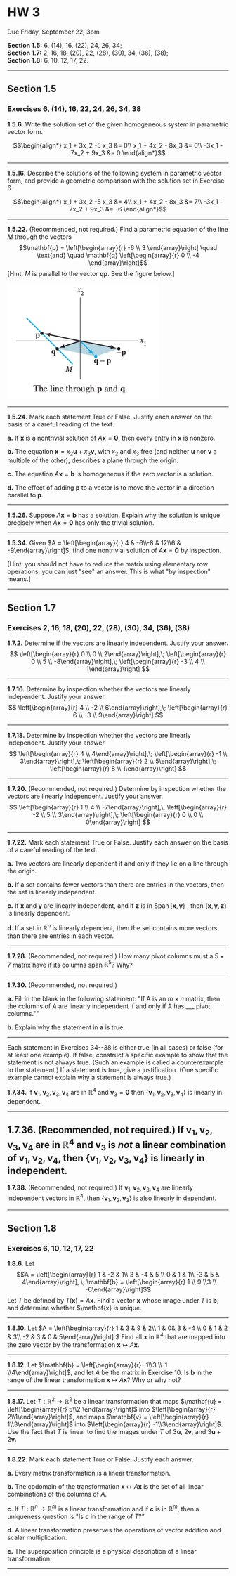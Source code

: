 # HW 3

Due Friday, September 22, 3pm

**Section 1.5:** 6, (14), 16, (22), 24, 26, 34;   
**Section 1.7:** 2, 16, 18, (20), 22, (28), (30), 34, (36), (38);   
**Section 1.8:** 6, 10, 12, 17, 22.

------------------------------------------------------------

## Section 1.5

### Exercises 6, (14), 16, 22, 24, 26, 34, 38


**1.5.6.**
Write the solution set of the given homogeneous system in
parametric vector form.

$$\begin{align*}
x_1 + 3x_2 -5 x_3 &= 0\\
x_1 + 4x_2 - 8x_3 &= 0\\
-3x_1 - 7x_2 + 9x_3 &= 0
\end{align*}$$


----------------------------------------

**1.5.16.**
Describe the solutions of the following
system in parametric vector form, and provide a geometric
comparison with the solution set in Exercise 6.

$$\begin{align*}
x_1 + 3x_2 -5 x_3 &= 4\\
x_1 + 4x_2 - 8x_3 &= 7\\
-3x_1 - 7x_2 + 9x_3 &= -6
\end{align*}$$


------------------------------------------------------------

**1.5.22.** (Recommended, not required.)
Find a parametric equation of the line $M$
through the vectors
$$\mathbf{p} = \left[\begin{array}{r} -6 \\ 3 \end{array}\right]
 \quad \text{and} \quad \mathbf{q}
\left[\begin{array}{r} 0 \\ -4 \end{array}\right]$$
[Hint: $M$ is parallel to the vector $\mathbf{q}\mathbf{p}$. See the
figure below.]

![1-5-22](./images/Prob-1-5-22.png)

---------------------------------------

**1.5.24.** Mark each statement True or False. Justify
each answer on the basis of a careful reading of the text.

**a.** If $\mathbf{x}$ is a nontrivial solution of
  $A \mathbf{x} = \mathbf{0}$, then every entry in
  $\mathbf{x}$ is nonzero.

**b.** The equation $\mathbf{x} = x_2 \mathbf{u} + x_3 \mathbf{v}$,
  with $x_2$ and $x_3$ free (and neither $\mathbf{u}$ nor $\mathbf{v}$ a
  multiple of the other), describes a plane through the origin.

**c.** The equation $A \mathbf{x} =  \mathbf{b}$ is homogeneous if the
  zero vector is a solution.

**d.** The effect of adding $\mathbf{p}$ to a vector is to move the vector
  in a direction parallel to $\mathbf{p}$.

---------------------------------------

**1.5.26.** Suppose $A \mathbf{x}= \mathbf{b}$ has a solution. Explain why the solution is
unique precisely when $A \mathbf{x} =\mathbf{0}$ has only the trivial solution.

------------------------------

 **1.5.34.** Given $A = \left[\begin{array}{r} 4 & -6\\-8 & 12\\6 & -9\end{array}\right]$,
find one nontrivial solution of $A \mathbf{x} = \mathbf{0}$ by inspection.  

[Hint: you should not have to reduce the matrix using elementary row operations;
you can just "see" an answer. This is what "by inspection" means.]

-----------------------------------------------


## Section 1.7

### Exercises 2, 16, 18, (20), 22, (28), (30), 34, (36), (38)

**1.7.2.** Determine if the vectors are linearly independent.
Justify your answer.
$$
\left[\begin{array}{r} 0 \\ 0 \\ 2\end{array}\right],\;
\left[\begin{array}{r} 0 \\ 5 \\ -8\end{array}\right],\;
\left[\begin{array}{r} -3 \\ 4 \\ 1\end{array}\right]
$$

-----------------------

**1.7.16.**  Determine by inspection whether the vectors
are linearly independent. Justify your answer.
$$
\left[\begin{array}{r} 4 \\ -2 \\ 6\end{array}\right],\;
\left[\begin{array}{r} 6 \\ -3 \\ 9\end{array}\right]
$$




-----------------------

**1.7.18.**  Determine by inspection whether the vectors
are linearly independent. Justify your answer.
$$
\left[\begin{array}{r} 4 \\ 4\end{array}\right],\;
\left[\begin{array}{r} -1 \\ 3\end{array}\right],\;
\left[\begin{array}{r} 2 \\ 5\end{array}\right],\;
\left[\begin{array}{r} 8 \\ 1\end{array}\right]
$$

-----------------------

**1.7.20.** (Recommended, not required.)
Determine by inspection whether the vectors are linearly independent.
Justify your answer.
$$
\left[\begin{array}{r} 1 \\ 4 \\ -7\end{array}\right],\;
\left[\begin{array}{r} -2 \\ 5 \\ 3\end{array}\right],\;
\left[\begin{array}{r} 0 \\ 0 \\ 0\end{array}\right]
$$

-----------------------

**1.7.22.** Mark each statement True or False. Justify
each answer on the basis of a careful reading of the text.

**a.** Two vectors are linearly dependent if and only if they lie
on a line through the origin.

**b.** If a set contains fewer vectors than there are entries in the
vectors, then the set is linearly independent.

**c.** If $\mathbf{x}$ and $\mathbf{y}$ are linearly independent, and if $\mathbf{z}$ is in
$\operatorname{Span} \{ \mathbf{x}, \mathbf{y}\}$ , then $\{\mathbf{x}, \mathbf{y}, \mathbf{z}\}$
is linearly dependent.

**d.** If a set in $\mathbb{R}^n$ is linearly dependent, then the set contains
more vectors than there are entries in each vector.

-----------------------

**1.7.28.** (Recommended, not required.)
How many pivot columns must a $5\times 7$ matrix have if its
columns span $\mathbb{R}^5$? Why?

-----------------------

**1.7.30.** (Recommended, not required.)

**a.** Fill in the blank in the following statement: "If A is an
$m \times n$ matrix, then the columns of $A$ are linearly
independent if and only if A has ___ pivot columns.""

**b.** Explain why the statement in **a** is true.

-------------------------------------------------


Each statement in Exercises 34--38 is either true (in all cases)
or false (for at least one example). If false, construct a specific
example to show that the statement is not always true. (Such an
example is called a counterexample to the statement.) If a statement
is true, give a justification. (One specific example cannot explain
why a statement is always true.)

**1.7.34.** If $\mathbf{v}_1, \mathbf{v}_2, \mathbf{v}_3, \mathbf{v}_4$ are in $\mathbb{R}^4$ and
$\mathbf{v}_3 = \mathbf{0}$ then
$\{\mathbf{v}_1, \mathbf{v}_2, \mathbf{v}_3, \mathbf{v}_4\}$
is linearly in dependent.

-----------------------

**1.7.36.** (Recommended, not required.)
If $\mathbf{v}_1, \mathbf{v}_2, \mathbf{v}_3, \mathbf{v}_4$ are in $\mathbb{R}^4$ and
$\mathbf{v}_3$ is *not* a linear combination of
$\mathbf{v}_1, \mathbf{v}_2, \mathbf{v}_4$, then
$\{\mathbf{v}_1, \mathbf{v}_2, \mathbf{v}_3, \mathbf{v}_4\}$
is linearly in independent.
-----------------------

**1.7.38.** (Recommended, not required.)
If $\mathbf{v}_1, \mathbf{v}_2, \mathbf{v}_3, \mathbf{v}_4$ are linearly independent
vectors in $\mathbb{R}^4$, then $\{\mathbf{v}_1, \mathbf{v}_2, \mathbf{v}_3\}$
is also linearly in dependent.

------------------------------------------------------------

## Section 1.8

### Exercises 6, 10, 12, 17, 22

**1.8.6.**
Let
$$A = \left[\begin{array}{r} 1 & -2 & 1\\ 3 & -4 & 5 \\ 0 & 1 & 1\\ -3 & 5 & -4\end{array}\right], \; \mathbf{b} =
\left[\begin{array}{r} 1 \\ 9 \\3 \\ -6\end{array}\right]$$
Let $T$ be defined by $T(\mathbf{x}) = A \mathbf{x}$.
Find a vector $\mathbf{x}$
whose image under $T$ is $\mathbf{b}$, and determine whether $\mathbf{x} is unique.

-----------------------

**1.8.10.**
Let $A = \left[\begin{array}{r} 1 & 3 & 9 & 2\\ 1 & 0& 3 & -4 \\
0 & 1 & 2 & 3\\ -2 & 3 & 0 & 5\end{array}\right].$
Find all $\mathbf{x}$ in $\mathbb{R}^4$ that are mapped into the
zero vector by the transformation $\mathbf{x} \mapsto A \mathbf{x}$.


-----------------------

**1.8.12.**
Let
$\mathbf{b} = \left[\begin{array}{r} -1\\3 \\-1 \\4\end{array}\right]$,
and let $A$ be the matrix in Exercise 10. Is $\mathbf{b}$
in the range of the linear transformation $\mathbf{x} \mapsto A \mathbf{x}$?
Why or why not?

-----------------------

**1.8.17.**
Let $T : \mathbb{R}^2 \to \mathbb{R}^2$
be a linear transformation that maps
$\mathbf{u} = \left[\begin{array}{r} 5\\2 \end{array}\right]$
into
$\left[\begin{array}{r} 2\\1\end{array}\right]$,
and maps
$\mathbf{v} = \left[\begin{array}{r} 1\\3\end{array}\right]$
into
$\left[\begin{array}{r} -1\\3\end{array}\right]$.
 Use the fact that $T$ is linear to find the images under $T$ of
 $3 \mathbf{u}$, $2 \mathbf{v}$, and $3 \mathbf{u} + 2 \mathbf{v}$.

-----------------------

**1.8.22.** Mark each statement True or False. Justify
each answer.

**a.** Every matrix transformation is a linear transformation.

**b.** The codomain of the transformation $\mathbf{x} \mapsto A \mathbf{x}$
is the set of all linear combinations of the columns of $A$.

**c.** If
$T : \mathbb{R}^n \to \mathbb{R}^m$
is a linear transformation and if $\mathbf{c}$ is
in $\mathbb{R}^m$, then a uniqueness question is
"Is $\mathbf{c}$ in the range of $T$?”

**d.** A linear transformation preserves the operations of vector
addition and scalar multiplication.

**e.** The superposition principle is a physical description of a
linear transformation.

-----------------------
